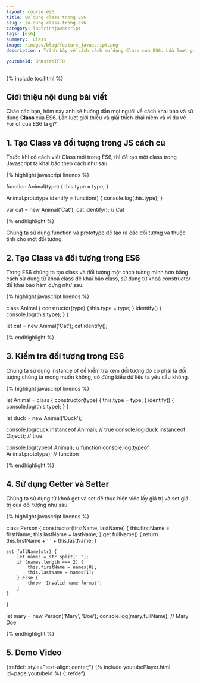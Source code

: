 ```yaml
---
layout: course-es6
title: Sử dụng class trong ES6 
slug : su-dung-class-trong-es6
category: laptrinhjavascript
tags: [es6]
summery:  Class
image: /images/blog/feature_javascript.png
description : Trình bày về cách cách sử dụng Class của ES6. Lần lượt giới thiệu và giải thích khái niệm Class trong của ES6 là gì? 

youtubeId: BhKsYWoTFTQ
---
```


{% include toc.html %}

## **Giới thiệu nội dung bài viết**

Chào các bạn, hôm nay anh sẽ hướng dẫn mọi người về  cách khai báo và sử dụng <b>Class </b> của ES6. Lần lượt giới thiệu và giải thích khái niệm và ví dụ về For of của ES6 là gì? 

## **1. Tạo Class và đối tượng trong JS cách củ**


Trước khi có cách viết Class mới trong ES6, thì để tạo một class trong Javascript ta khai báo theo cách như sau

{% highlight javascript  linenos %}

function Animal(type) {
    this.type = type;
}

Animal.prototype.identify = function() {
    console.log(this.type);
}

var cat = new Animal('Cat');
cat.identify(); // Cat

{% endhighlight %}

Chúng ta sử dụng function và prototype để tạo ra các đối tượng và thuộc tính cho một đối tượng.

## **2. Tạo Class và đối tượng trong ES6**

Trong ES6 chúng ta tạo class và đối tượng một cách tường minh hơn bằng cách sử dụng từ khoá class để khai báo class, sử dụng từ khoá constructor để khai báo hàm dựng như sau.

{% highlight javascript  linenos %}

class Animal {
    constructor(type) {
        this.type = type;
    }
    identify() {
        console.log(this.type);
    }
}

let cat = new Animal('Cat');
cat.identify();

{% endhighlight %}

## **3. Kiểm tra đối tượng trong ES6**

Chúng ta sử dụng instance of để kiểm tra xem đối tượng đó có phải là đối tượng chúng ta mong muốn không, có đúng kiểu dữ liệu ta yêu cầu không.


{% highlight javascript  linenos %}

let Animal = class {
    constructor(type) {
        this.type = type;
    }
    identify() {
        console.log(this.type);
    }
}

let duck = new Animal('Duck');

console.log(duck instanceof Animal); // true
console.log(duck instanceof Object); // true

console.log(typeof Animal); // function
console.log(typeof Animal.prototype); // function

{% endhighlight %}


## **4. Sử dụng Getter và Setter**

Chúng ta sử dụng từ khoá get và set để thực hiện việc lấy giá trị và set giá trị của đối tượng như sau.

{% highlight javascript  linenos %}

class Person {
    constructor(firstName, lastName) {
        this.firstName = firstName;
        this.lastName = lastName;
    }
    get fullName() {
        return this.firstName + ' ' + this.lastName;
    }

    set fullName(str) {
        let names = str.split(' ');
        if (names.length === 2) {
            this.firstName = names[0];
            this.lastName = names[1];
        } else {
            throw 'Invalid name format';
        }
    }
}

let mary = new Person('Mary', 'Doe');
console.log(mary.fullName); // Mary Doe


{% endhighlight %}

## **5. Demo Video**

{:refdef: style="text-align: center;"}
{% include youtubePlayer.html id=page.youtubeId %}
{: refdef}

















